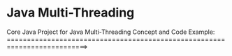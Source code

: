 # Java Multi-Threading
 
Core Java Project for Java Multi-Threading Concept and Code Example:
==========================================================================> 


